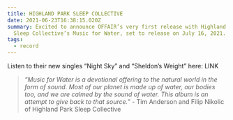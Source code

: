 ```yaml
---
title: HIGHLAND PARK SLEEP COLLECTIVE
date: 2021-06-23T16:38:15.020Z
summary: Excited to announce OFFAIR’s very first release with Highland Park
  Sleep Collective’s Music for Water, set to release on July 16, 2021.
tags:
  - record
---
```

Listen to their new singles “Night Sky” and “Sheldon’s Weight” here: LINK

> *“Music for Water is a devotional offering to the natural world in the form of sound. Most of our planet is made up of water, our bodies too, and we are calmed by the sound of water. This album is an attempt to give back to that source.”* - Tim Anderson and Filip Nikolic of Highland Park Sleep Collective